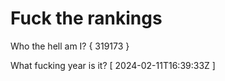 # Fuck the rankings

Who the hell am I?
{ 319173 }

What fucking year is it?
[ 2024-02-11T16:39:33Z ]
